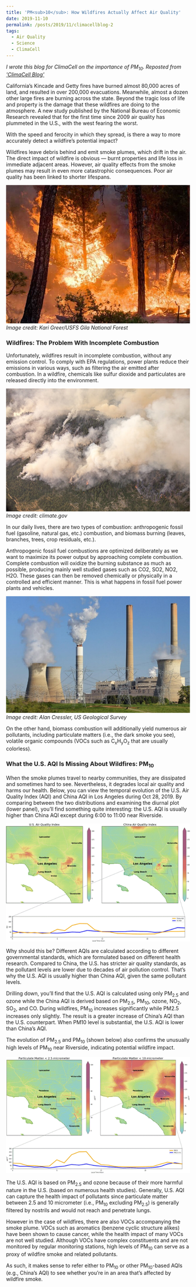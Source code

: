 ```yaml
---
title: 'PM<sub>10</sub>: How Wildfires Actually Affect Air Quality'
date: 2019-11-10
permalink: /posts/2019/11/climacellblog-2
tags:
  - Air Quality
  - Science
  - ClimaCell
---
```

*I wrote this blog for ClimaCell on the importance of PM<sub>10</sub>. Reposted from ['ClimaCell Blog'](https://www.climacell.co/blog/pm10-how-wildfires-actually-affect-air-quality/)*

California’s Kincade and Getty fires have burned almost 80,000 acres of land, and resulted in over 200,000 evacuations. Meanwhile, almost a dozen other large fires are burning across the state. Beyond the tragic loss of life and property is the damage that these wildfires are doing to the atmosphere. A new study published by the National Bureau of Economic Research revealed that for the first time since 2009 air quality has plummeted in the U.S., with the west fearing the worst.  

With the speed and ferocity in which they spread, is there a way to more accurately detect a wildfire’s potential impact?

Wildfires leave debris behind and emit smoke plumes, which drift in the air. The direct impact of wildfire is obvious — burnt properties and life loss in immediate adjacent areas. However, air quality effects from the smoke plumes may result in even more catastrophic consequences. Poor air quality has been linked to shorter lifespans.

![alt text](/files/posts/20191110/wildfires-2.jpg "Wildfire")
*Image credit: Kari Greer/USFS Gila National Forest*

### Wildfires: The Problem With Incomplete Combustion
Unfortunately, wildfires result in incomplete combustion, without any emission control. To comply with EPA regulations, power plants reduce their emissions in various ways, such as filtering the air emitted after combustion. In a wildfire, chemicals like sulfur dioxide and particulates are released directly into the environment.

![alt text](/files/posts/20191110/wildfires-3.jpg "Smoke")
*Image credit: climate.gov*

In our daily lives, there are two types of combustion: anthropogenic fossil fuel (gasoline, natural gas, etc.) combustion, and biomass burning (leaves, branches, trees, crop residuals, etc.). 

Anthropogenic fossil fuel combustions are optimized deliberately as we want to maximize its power output by approaching complete combustion. Complete combustion will oxidize the burning substance as much as possible, producing mainly well studied gases such as CO2, SO2, NO2, H2O. These gases can then be removed chemically or physically in a controlled and efficient manner. This is what happens in fossil fuel power plants and vehicles. 

![alt text](/files/posts/20191110/wildfires-4.jpg "Plants")
*Image credit: Alan Cressler, US Geological Survey*

On the other hand, biomass combustion will additionally yield numerous air pollutants, including particulate matters (i.e., the dark smoke you see), volatile organic compounds (VOCs such as C<sub>x</sub>H<sub>y</sub>O<sub>z</sub> that are usually colorless).  

### What the U.S. AQI Is Missing About Wildfires: PM<sub>10</sub>

When the smoke plumes travel to nearby communities, they are dissipated and sometimes hard to see. Nevertheless, it degrades local air quality and harms our health. Below, you can view the temporal evolution of the U.S. Air Quality Index (AQI) and China AQI in Los Angeles during Oct 28, 2019. By comparing between the two distributions and examining the diurnal plot (lower panel), you’ll find something quite interesting: the U.S. AQI is usually higher than China AQI except during 6:00 to 11:00 near Riverside. 

![alt text](/files/posts/20191110/wildfires-1.gif "Diurnal Cycle 1")

Why should this be? Different AQIs are calculated according to different governmental standards, which are formulated based on different health research. Compared to China, the U.S. has stricter air quality standards, as the pollutant levels are lower due to decades of air pollution control. That’s why the U.S. AQI is usually higher than China AQI, given the same pollutant levels.

Drilling down, you’ll find that the U.S. AQI is calculated using only PM<sub>2.5</sub> and ozone while the China AQI is derived based on PM<sub>2.5</sub>, PM<sub>10</sub>, ozone, NO<sub>2</sub>, SO<sub>2</sub>, and CO. During wildfires, PM<sub>10</sub> increases significantly while PM2.5 increases only slightly. The result is a greater increase of China’s AQI than the U.S. counterpart. When PM10 level is substantial, the U.S. AQI is lower than China’s AQI. 

The evolution of PM<sub>2.5</sub> and PM<sub>10</sub> (shown below) also confirms the unusually high levels of PM<sub>10</sub> near Riverside, indicating potential wildfire impact.

![alt text](/files/posts/20191110/wildfires-2.gif "Diurnal Cycle 2")

The U.S. AQI is based on PM<sub>2.5</sub> and ozone because of their more harmful nature in the U.S. (based on numerous health studies). Generally, U.S. AQI can capture the health impact of pollutants since particulate matter between 2.5 and 10 micrometer (i.e., PM<sub>10</sub> excluding PM<sub>2.5</sub>) is generally filtered by nostrils and would not reach and penetrate lungs. 

However in the case of wildfires, there are also VOCs accompanying the smoke plume. VOCs such as aromatics (benzene cyclic structure alikes) have been shown to cause cancer, while the health impact of many VOCs are not well studied. Although VOCs have complex constituents and are not monitored by regular monitoring stations, high levels of PM<sub>10</sub> can serve as a proxy of wildfire smoke and related pollutants. 

As such, it makes sense to refer either to PM<sub>10</sub> or other PM<sub>10</sub>-based AQIs (e.g., China’s AQI) to see whether you’re in an area that’s affected by wildfire smoke. 